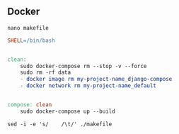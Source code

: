## Docker
`nano makefile`
```makefile
SHELL=/bin/bash


clean:
	sudo docker-compose rm --stop -v --force
	sudo rm -rf data
	- docker image rm my-project-name_django-compose
	- docker network rm my-project-name_default


compose: clean
	sudo docker-compose up --build
```
`sed -i -e 's/    /\t/' ./makefile`
